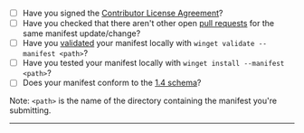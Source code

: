 - [ ] Have you signed the [Contributor License Agreement](https://cla.opensource.microsoft.com/microsoft/winget-pkgs)?
- [ ] Have you checked that there aren't other open [pull requests](https://github.com/microsoft/winget-pkgs/pulls) for the same manifest update/change?
- [ ] Have you [validated](https://github.com/microsoft/winget-pkgs/blob/master/AUTHORING_MANIFESTS.md#validation) your manifest locally with `winget validate --manifest <path>`?
- [ ] Have you tested your manifest locally with `winget install --manifest <path>`?
- [ ] Does your manifest conform to the [1.4 schema](https://github.com/microsoft/winget-pkgs/tree/master/doc/manifest/schema/1.4.0)?

Note: `<path>` is the name of the directory containing the manifest you're submitting.

-----
